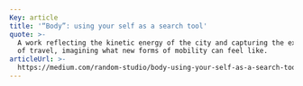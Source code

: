 ```yaml
---
Key: article
title: '“Body”: using your self as a search tool'
quote: >-
  A work reflecting the kinetic energy of the city and capturing the experience
  of travel, imagining what new forms of mobility can feel like.
articleUrl: >-
  https://medium.com/random-studio/body-using-your-self-as-a-search-tool-a5d8480988b9
---
```


